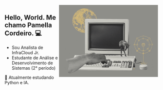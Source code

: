 <img src="img.gif" width="325px" style="max-width: 100%; display: block; margin: auto;" align="right">

## Hello, World. Me chamo Pamella Cordeiro. :computer:

- Sou Analista de InfraCloud Jr.
- Estudante de Análise e Desenvolvimento de Sistemas (2° período)

:seedling: Atualmente estudando Python e IA.

